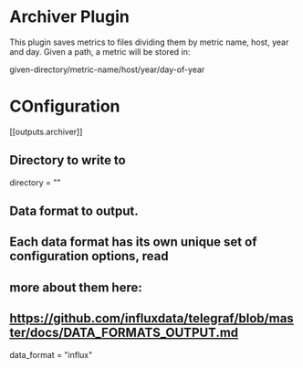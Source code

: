 # Archiver Plugin

This plugin saves metrics to files dividing them by metric name, host, year and day.
Given a path, a metric will be stored in:
	
given-directory/metric-name/host/year/day-of-year

# COnfiguration

[[outputs.archiver]]

  ## Directory to write to
  directory = ""

 
  ## Data format to output.
  ## Each data format has its own unique set of configuration options, read
  ## more about them here:
  ## https://github.com/influxdata/telegraf/blob/master/docs/DATA_FORMATS_OUTPUT.md
  data_format = "influx"
